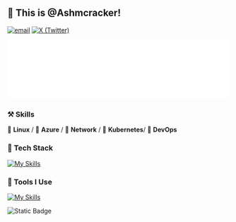 ## 👋 This is @Ashmcracker!

[![email](https://img.shields.io/badge/-ashm.tan@outlook.com-black?labelColor=black&logo=gmail&logoColor=white&style=flat-square)](mailto:ashm.tan@outlook.com)
[![X (Twitter)](https://img.shields.io/badge/-ProgramZmh-black?labelColor=black&logo=x&logoColor=white&style=flat-square)](https://x.com/programzmh)


[![Github Achievements](metrics.plugin.achievements.compact.svg)](https://github.com/lowlighter/metrics)


### ⚒ Skills
🥪 **Linux** / 🥗 **Azure** / 🍊 **Network** / 🍑 **Kubernetes**/ 🍑 **DevOps**



### 🧰 **Tech Stack**  
[![My Skills](https://skillicons.dev/icons?i=linux,bash,python,go,java,vue,html,js,css,terraform,git,docker,kubernetes,ansible)](https://skillicons.dev)

### 🔨 Tools I Use

[![My Skills](https://skillicons.dev/icons?i=mysql,redis,jenkins,githubactions,gitlab,github,nginx,kafka,prometheus,grafana,elasticsearch,azure,aws,gcp)](https://skillicons.dev)



![Static Badge](https://img.shields.io/badge/)


<div data-iframe-width="150" data-iframe-height="270" data-share-badge-id="3c42f0d1-3002-44ca-be58-77021256f124" data-share-badge-host="https://www.credly.com"></div><script type="text/javascript" async src="//cdn.credly.com/assets/utilities/embed.js"></script>